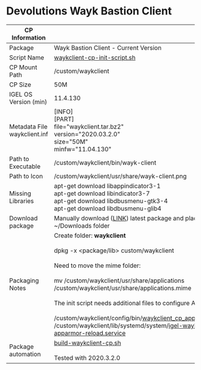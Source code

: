 # Devolutions Wayk Bastion Client

|  CP Information |            |
|-----------------|------------|
| Package | Wayk Bastion Client - Current Version |
| Script Name | [waykclient-cp-init-script.sh](waykclient-cp-init-script.sh) |
| CP Mount Path | /custom/waykclient |
| CP Size | 50M |
| IGEL OS Version (min) | 11.4.130 |
| Metadata File <br /> waykclient.inf | [INFO] <br /> [PART] <br /> file="waykclient.tar.bz2" <br /> version="2020.03.2.0" <br /> size="50M" <br /> minfw="11.04.130" |
| Path to Executable | /custom/waykclient/bin/wayk-client |
| Path to Icon | /custom/waykclient/usr/share/wayk-client.png |
| Missing Libraries | apt-get download libappindicator3-1 <br /> apt-get download libindicator3-7 <br /> apt-get download libdbusmenu-gtk3-4 <br /> apt-get download libdbusmenu-glib4 |
| Download package | Manually download ([LINK](https://wayk.devolutions.net/home/thankyou/waykclientlinuxbin)) latest package and place into ~/Downloads folder |
| Packaging Notes | Create folder: **waykclient** <br /><br /> dpkg -x <package/lib> custom/waykclient <br /><br /> Need to move the mime folder: <br /><br />mv /custom/waykclient/usr/share/applications /custom/waykclient/usr/share/applications.mime <br /><br />The init script needs additional files to configure AppArmor: <br /><br /> /custom/waykclient/config/bin/[waykclient_cp_apparmor_reload](waykclient_cp_apparmor_reload) <br /> /custom/waykclient/lib/systemd/system/[igel-waykclient-cp-apparmor-reload.service](igel-waykclient-cp-apparmor-reload.service) |
| Package automation | [build-waykclient-cp.sh](build-waykclient-cp.sh) <br /><br /> Tested with 2020.3.2.0 |
